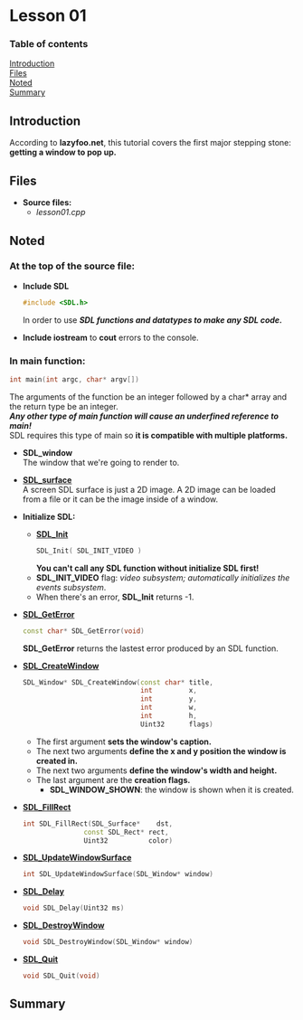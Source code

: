 # Lesson 01

### Table of contents
  [Introduction](#introduction)  
  [Files](#files)  
  [Noted](#noted)  
  [Summary](#summary) 
  
## Introduction

  According to **lazyfoo.net**, this tutorial covers the first major stepping stone: **getting a window to pop up.**

## Files

- **Source files:** 
  - _lesson01.cpp_  

## Noted

### At the top of the source file: 
- **Include SDL**  
  ```C++
  #include <SDL.h>
  ```
  In order to use ***SDL functions and datatypes to make any SDL code.***

- **Include iostream** to **cout** errors to the console.

### **In main function:**
```C++
int main(int argc, char* argv[])
```
The arguments of the function be an integer followed by a char* array and the return type be an integer.  
_**Any other type of main function will cause an underfined reference to main!**_  
SDL requires this type of main so **it is compatible with multiple platforms.**
  
- **SDL_window**  
  The window that we're going to render to.
  
- **[SDL_surface](https://wiki.libsdl.org/SDL_Surface)**  
  A screen SDL surface is just a 2D image. A 2D image can be loaded from a file or it can be the image inside of a window.  
  
- **Initialize SDL:**  
  - **[SDL_Init](https://wiki.libsdl.org/SDL_Init)**
     ```C++
     SDL_Init( SDL_INIT_VIDEO )
     ```
     **You can't call any SDL function without initialize SDL first!**  
  - **SDL_INIT_VIDEO** flag: _video subsystem; automatically initializes the events subsystem_.
  - When there's an error, **SDL_Init** returns -1.
  
- **[SDL_GetError](https://wiki.libsdl.org/SDL_GetError)**
  ```C++
  const char* SDL_GetError(void)
  ```
  **SDL_GetError** returns the lastest error produced by an SDL function.

- **[SDL_CreateWindow](https://wiki.libsdl.org/SDL_CreateWindow)** 
  ```C++
  SDL_Window* SDL_CreateWindow(const char* title,
                               int         x,
                               int         y,
                               int         w,
                               int         h,
                               Uint32      flags)
  ```
  - The first argument **sets the window's caption.**  
  - The next two arguments **define the x and y position the window is created in.**  
  - The next two arguments **define the window's width and height.**
  - The last argument are the **creation flags.**
    - **SDL_WINDOW_SHOWN**: the window is shown when it is created.
  
- **[SDL_FillRect](https://wiki.libsdl.org/SDL_FillRect)**
  ```C++
  int SDL_FillRect(SDL_Surface*    dst,
                 const SDL_Rect* rect,
                 Uint32          color)
  ```
  
- **[SDL_UpdateWindowSurface](https://wiki.libsdl.org/SDL_UpdateWindowSurface)**
  ```C++
  int SDL_UpdateWindowSurface(SDL_Window* window)
  ```
  
- **[SDL_Delay](https://wiki.libsdl.org/SDL_Delay)**
  ```C++
  void SDL_Delay(Uint32 ms)
  ```
- **[SDL_DestroyWindow](https://wiki.libsdl.org/SDL_DestroyWindow)**
  ```C++
  void SDL_DestroyWindow(SDL_Window* window)
  ```
  
- **[SDL_Quit](https://wiki.libsdl.org/SDL_Quit)**
  ```C++
  void SDL_Quit(void)
  ```

## Summary

